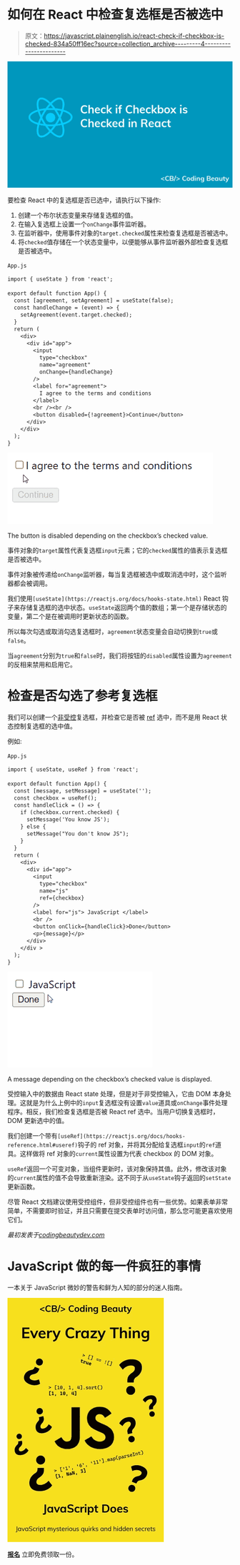 # 如何在 React 中检查复选框是否被选中

> 原文：<https://javascript.plainenglish.io/react-check-if-checkbox-is-checked-834a50ff16ec?source=collection_archive---------4----------------------->

![](img/a14332cd74e27f6b3d142d47ce739186.png)

要检查 React 中的复选框是否已选中，请执行以下操作:

1.  创建一个布尔状态变量来存储复选框的值。
2.  在输入复选框上设置一个`onChange`事件监听器。
3.  在监听器中，使用事件对象的`target.checked`属性来检查复选框是否被选中。
4.  将`checked`值存储在一个状态变量中，以便能够从事件监听器外部检查复选框是否被选中。

`App.js`

```
import { useState } from 'react';

export default function App() {
  const [agreement, setAgreement] = useState(false);
  const handleChange = (event) => {
    setAgreement(event.target.checked);
  }
  return (
    <div>
      <div id="app">
        <input
          type="checkbox"
          name="agreement"
          onChange={handleChange}
        />
        <label for="agreement">
          I agree to the terms and conditions
        </label>
        <br /><br />
        <button disabled={!agreement}>Continue</button>
      </div>
    </div>
  );
}
```

![](img/dcbffafa50152cc2800d336e6ebd8744.png)

The button is disabled depending on the checkbox’s checked value.

事件对象的`target`属性代表复选框`input`元素；它的`checked`属性的值表示复选框是否被选中。

事件对象被传递给`onChange`监听器，每当复选框被选中或取消选中时，这个监听器都会被调用。

我们使用`[useState](https://reactjs.org/docs/hooks-state.html)` React 钩子来存储复选框的选中状态。`useState`返回两个值的数组；第一个是存储状态的变量，第二个是在被调用时更新状态的函数。

所以每次勾选或取消勾选复选框时，`agreement`状态变量会自动切换到`true`或`false`。

当`agreement`分别为`true`和`false`时，我们将按钮的`disabled`属性设置为`agreement`的反相来禁用和启用它。

# 检查是否勾选了参考复选框

我们可以创建一个[非受控](https://reactjs.org/docs/uncontrolled-components.html)复选框，并检查它是否被 [ref](https://reactjs.org/docs/refs-and-the-dom.html) 选中，而不是用 React 状态控制复选框的选中值。

例如:

`App.js`

```
import { useState, useRef } from 'react';

export default function App() {
  const [message, setMessage] = useState('');
  const checkbox = useRef();
  const handleClick = () => {
    if (checkbox.current.checked) {
      setMessage('You know JS');
    } else {
      setMessage("You don't know JS");
    }
  }
  return (
    <div>
      <div id="app">
        <input
          type="checkbox"
          name="js"
          ref={checkbox}
        />
        <label for="js"> JavaScript </label>
        <br />
        <button onClick={handleClick}>Done</button>
        <p>{message}</p>
      </div>
    </div >
  );
}
```

![](img/5b1a5f76d851b8e15e5b9b39d21195b5.png)

A message depending on the checkbox’s checked value is displayed.

受控输入中的数据由 React state 处理，但是对于非受控输入，它由 DOM 本身处理。这就是为什么上例中的`input`复选框没有设置`value`道具或`onChange`事件处理程序。相反，我们检查复选框是否被 React ref 选中。当用户切换复选框时，DOM 更新选中的值。

我们创建一个带有`[useRef](https://reactjs.org/docs/hooks-reference.html#useref)`钩子的 ref 对象，并将其分配给复选框`input`的`ref`道具。这样做将 ref 对象的`current`属性设置为代表 checkbox 的 DOM 对象。

`useRef`返回一个可变对象，当组件更新时，该对象保持其值。此外，修改该对象的`current`属性的值不会导致重新渲染。这不同于从`useState`钩子返回的`setState`更新函数。

尽管 React 文档建议使用受控组件，但非受控组件也有一些优势。如果表单非常简单，不需要即时验证，并且只需要在提交表单时访问值，那么您可能更喜欢使用它们。

*最初发表于*[*codingbeautydev.com*](https://cbdev.link/a242a1)

# JavaScript 做的每一件疯狂的事情

一本关于 JavaScript 微妙的警告和鲜为人知的部分的迷人指南。

![](img/143ee152ba78025ea8643ba5b9726a20.png)

[**报名**](https://cbdev.link/d3c4eb) 立即免费领取一份。